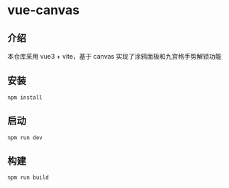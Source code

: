 # vue-canvas

## 介绍
本仓库采用 vue3 + vite，基于 canvas 实现了涂鸦面板和九宫格手势解锁功能

## 安装
```
npm install
```

## 启动
```
npm run dev
```

## 构建
```
npm run build
```
